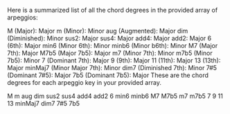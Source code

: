 Here is a summarized list of all the chord degrees in the provided array of arpeggios:

M (Major): Major
m (Minor): Minor
aug (Augmented): Major
dim (Diminished): Minor
sus2: Major
sus4: Major
add4: Major
add2: Major
6 (6th): Major
min6 (Minor 6th): Minor
minb6 (Minor b6th): Minor
M7 (Major 7th): Major
M7b5 (Major 7b5): Major
m7 (Minor 7th): Minor
m7b5 (Minor 7b5): Minor
7 (Dominant 7th): Major
9 (9th): Major
11 (11th): Major
13 (13th): Major
minMaj7 (Minor Major 7th): Minor
dim7 (Diminished 7th): Minor
7#5 (Dominant 7#5): Major
7b5 (Dominant 7b5): Major
These are the chord degrees for each arpeggio key in your provided array.


M 
m 
aug 
dim 
sus2
sus4
add4
add2
6
min6 
minb6 
M7
M7b5
m7
m7b5
7
9
11 
13 
minMaj7 
dim7
7#5 
7b5